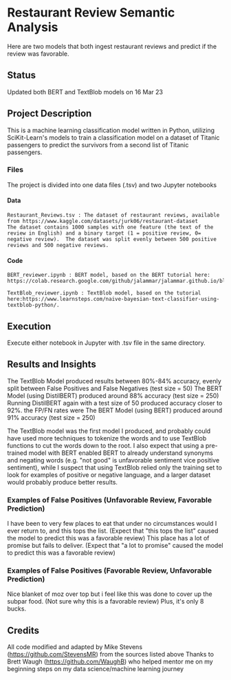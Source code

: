 # Restaurant Review Semantic Analysis
Here are two models that both ingest restaurant reviews and predict if the review was favorable.

## Status
  
Updated both BERT and TextBlob models on 16 Mar 23

## Project Description

This is a machine learning classification model written in Python, utilizing SciKit-Learn's models to train a classification model on a dataset of Titanic passengers to predict the survivors from a second list of Titanic passengers.   

###  Files
  
The project is divided into one data files (.tsv) and two Jupyter notebooks

####  Data
  
    Restaurant_Reviews.tsv : The dataset of restaurant reviews, available from https://www.kaggle.com/datasets/jurk06/restaurant-dataset
    The dataset contains 1000 samples with one feature (the text of the review in English) and a binary target (1 = positive review, 0= negative review).  The dataset was split evenly between 500 positive reviews and 500 negative reviews.
    
####  Code
  
    BERT_reviewer.ipynb : BERT model, based on the BERT tutorial here: https://colab.research.google.com/github/jalammar/jalammar.github.io/blob/master/notebooks/bert/A_Visual_Notebook_to_Using_BERT_for_the_First_Time.ipynb#scrollTo=iCoyxRJ7ECTA.
    
    TextBlob_reviewer.ipynb : TextBlob model, based on the tutorial here:https://www.learnsteps.com/naive-bayesian-text-classifier-using-textblob-python/.


## Execution
Execute either notebook in Jupyter with .tsv file in the same directory.

## Results and Insights
The TextBlob Model produced results between 80%-84% accuracy, evenly split between False Positives and False Negatives (test size = 50)
The BERT Model (using DistilBERT) produced around 88% accuracy (test size = 250)
Running DistilBERT again with a test size of 50 produced accuracy closer to 92%.  the FP/FN rates were 
The BERT Model (using BERT) produced around 91% accuracy (test size = 250)

The TextBlob model was the first model I produced, and probably could have used more techniques to tokenize the words and to use TextBlob functions to cut the words down to the root.  I also expect that using a pre-trained model with BERT enabled BERT to already understand synonyms and negating words (e.g. "not good" is unfavorable sentiment vice positive sentiment), while I suspect that using TextBlob relied only the training set to look for examples of positive or negative language, and a larger dataset would probably produce better results.  

### Examples of False Positives (Unfavorable Review, Favorable Prediction)
I have been to very few places to eat that under no circumstances would I ever return to, and this tops the list. (Expect that "this tops the list" caused the model to predict this was a favorable review)
This place has a lot of promise but fails to deliver. (Expect that "a lot to promise" caused the model to predict this was a favorable review)


### Examples of False Positives (Favorable Review, Unfavorable Prediction)
Nice blanket of moz over top but i feel like this was done to cover up the subpar food. (Not sure why this is a favorable review)
Plus, it's only 8 bucks.

## Credits
All code modified and adapted by Mike Stevens (https://github.com/StevensMR) from the sources listed above
Thanks to Brett Waugh (https://github.com/WaughB) who helped mentor me on my beginning steps on my data science/machine learning journey
